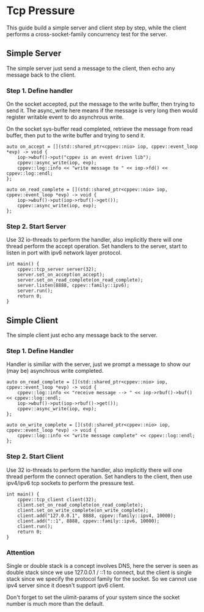 # Tcp Pressure

This guide build a simple server and client step by step, while the client performs a cross-socket-family concurrency test for the server.

## Simple Server

The simple server just send a message to the client, then echo any message back to the client.

### Step 1. Define handler

On the socket accepted, put the message to the write buffer, then trying to send it. The async_write here means if the message is very long then would register writable event to do asynchrous write.

On the socket sys-buffer read completed, retrieve the message from read buffer, then put to the write buffer and trying to send it.

```
auto on_accept = [](std::shared_ptr<cppev::nio> iop, cppev::event_loop *evp) -> void {
    iop->wbuf()->put("cppev is an event driven lib");
    cppev::async_write(iop, evp);
    cppev::log::info << "write message to " << iop->fd() << cppev::log::endl;
};

auto on_read_complete = [](std::shared_ptr<cppev::nio> iop, cppev::event_loop *evp) -> void {
    iop->wbuf()->put(iop->rbuf()->get());
    cppev::async_write(iop, evp);
};
```

### Step 2. Start Server

Use 32 io-threads to perform the handler, also implicitly there will one thread perform the accept operation. Set handlers to the server, start to listen in port with ipv6 network layer protocol.

```
int main() {
    cppev::tcp_server server(32);
    server.set_on_accept(on_accept);
    server.set_on_read_complete(on_read_complete);
    server.listen(8888, cppev::family::ipv6);
    server.run();
    return 0;
}
```

## Simple Client

The simple client just echo any message back to the server.

### Step 1. Define Handler

Handler is similiar with the server, just we prompt a message to show our (may be) asynchrous write completed.

```
auto on_read_complete = [](std::shared_ptr<cppev::nio> iop, cppev::event_loop *evp) -> void {
    cppev::log::info << "receive message --> " << iop->rbuf()->buf() << cppev::log::endl;
    iop->wbuf()->put(iop->rbuf()->get());
    cppev::async_write(iop, evp);
};

auto on_write_complete = [](std::shared_ptr<cppev::nio> iop, cppev::event_loop *evp) -> void {
    cppev::log::info << "write message complete" << cppev::log::endl;
};
```

### Step 2. Start Client

Use 32 io-threads to perform the handler, also implicitly there will one thread perform the connect operation. Set handlers to the client, then use ipv4/ipv6 tcp sockets to perform the pressure test.

```
int main() {
    cppev::tcp_client client(32);
    client.set_on_read_complete(on_read_complete);
    client.set_on_write_complete(on_write_complete);
    client.add("127.0.0.1", 8888, cppev::family::ipv4, 10000);
    client.add("::1", 8888, cppev::family::ipv6, 10000);
    client.run();
    return 0;
}
```

### Attention

Single or double stack is a concept involves DNS, here the server is seen as double stack since we use 127.0.0.1 / ::1 to connect, but the client is single stack since we specify the protocol family for the socket. So we cannot use ipv4 server since it doesn't support ipv6 client.

Don't forget to set the ulimit-params of your system since the socket number is much more than the default.
